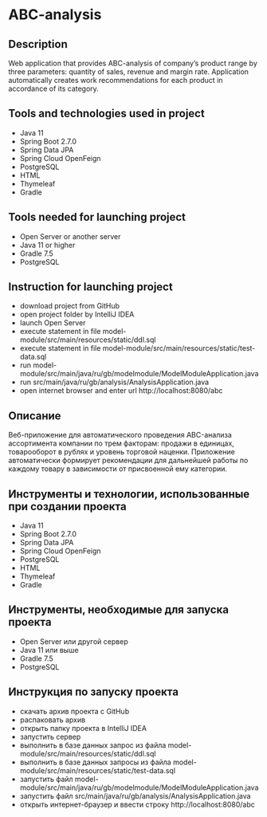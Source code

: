 # ABC-analysis

## Description
Web application that provides ABC-analysis of company’s product range by three parameters: quantity of sales, revenue and margin rate. Application automatically creates work recommendations for each product in accordance of its category.

## Tools and technologies used in project
- Java 11
- Spring Boot 2.7.0
- Spring Data JPA
- Spring Cloud OpenFeign
- PostgreSQL
- HTML
- Thymeleaf
- Gradle

## Tools needed for launching project
- Open Server or another server
- Java 11 or higher
- Gradle 7.5
- PostgreSQL

## Instruction for launching project
- download project from GitHub
- open project folder by IntelliJ IDEA
- launch Open Server
- execute statement in file model-module/src/main/resources/static/ddl.sql
- execute statement in file model-module/src/main/resources/static/test-data.sql
- run model-module/src/main/java/ru/gb/modelmodule/ModelModuleApplication.java
- run src/main/java/ru/gb/analysis/AnalysisApplication.java
- open internet browser and enter url http://localhost:8080/abc

## Описание
Веб-приложение для автоматического проведения ABC-анализа ассортимента компании по трем факторам: продажи в единицах, товарооборот в рублях и уровень торговой наценки. Приложение автоматически формирует рекомендации для дальнейшей работы по каждому товару в зависимости от присвоенной ему категории.

## Инструменты и технологии, использованные при создании проекта
- Java 11
- Spring Boot 2.7.0
- Spring Data JPA
- Spring Cloud OpenFeign
- PostgreSQL
- HTML
- Thymeleaf
- Gradle

## Инструменты, необходимые для запуска проекта
- Open Server или другой сервер
- Java 11 или выше
- Gradle 7.5
- PostgreSQL

## Инструкция по запуску проекта
- скачать архив проекта с GitHub
- распаковать архив
- открыть папку проекта в IntelliJ IDEA
- запустить сервер
- выполнить в базе данных запрос из файла model-module/src/main/resources/static/ddl.sql
- выполнить в базе данных запросы из файла model-module/src/main/resources/static/test-data.sql
- запустить файл model-module/src/main/java/ru/gb/modelmodule/ModelModuleApplication.java
- запустить файл src/main/java/ru/gb/analysis/AnalysisApplication.java
- открыть интернет-браузер и ввести строку http://localhost:8080/abc
